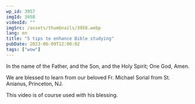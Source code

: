 ```yaml
---
wp_id: 3957
imgId: 3958
videoId: ""
imgSrc: /assets/thumbnails/3958.webp
lang: en
title: "5 tips to enhance Bible studying"
pubDate: 2023-06-09T12:00:02
tags: ["wow"]
---
```


<p>In the name of the Father, and the Son, and the Holy Spirit; One God, Amen.</p>
<p>We are blessed to learn from our beloved Fr. Michael Sorial from St. Anianus, Princeton, NJ.</p>
<p>This video is of course used with his blessing.</p>
